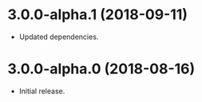 # 3.0.0-alpha.1 (2018-09-11)

- Updated dependencies.

# 3.0.0-alpha.0 (2018-08-16)

- Initial release.
